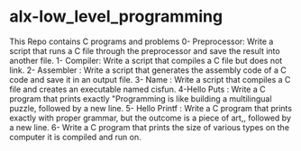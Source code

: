 # alx-low_level_programming
This Repo contains C programs and problems
0- Preprocessor: Write a script that runs a C file through the preprocessor and save the result into another file.
1- Compiler: Write a script that compiles a C file but does not link.
2- Assembler : Write a script that generates the assembly code of a C code and save it in an output file.
3- Name : Write a script that compiles a C file and creates an executable named cisfun.
4-Hello Puts : Write a C program that prints exactly "Programming is like building a multilingual puzzle, followed by a new line.
5- Hello Printf : Write a C program that prints exactly with proper grammar, but the outcome is a piece of art,, followed by a new line.
6- Write a C program that prints the size of various types on the computer it is compiled and run on.
